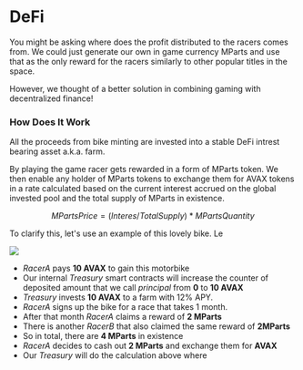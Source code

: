 # DeFi

You might be asking where does the profit distributed to the racers comes from. We could just generate our own in game currency MParts and use that as the only reward for the racers similarly to other popular titles in the space.

However, we thought of a better solution in combining gaming with decentralized finance!

### How Does It Work

All the proceeds from bike minting are invested into a stable DeFi intrest bearing asset a.k.a. farm.&#x20;

By playing the game racer gets rewarded in a form of MParts token. We then enable any holder of MParts tokens to exchange them for AVAX tokens in a rate calculated based on the current interest accrued on the global invested pool and the total supply of MParts in existence.

$$
MPartsPrice = (Interes / TotalSupply) * MPartsQuantity
$$

To clarify this, let's use an example of this lovely bike. Le

![
](../.gitbook/assets/4579371ef401fa71ed3cfe909c979ed3.png)

* _RacerA_ pays **10 AVAX** to gain this motorbike
* Our internal _Treasury_ smart contracts will increase the counter of deposited amount that we call _principal_ from **0** to **10 AVAX**
* _Treasury_ invests **10 AVAX** to a farm with 12% APY.
* _RacerA_ signs up the bike for a race that takes 1 month.
* After that month _RacerA_ claims a reward of **2 MParts**&#x20;
* There is another _RacerB_ that also claimed the same reward of **2MParts**
* So in total, there are **4 MParts** in existence
* _RacerA_ decides to cash out **2 MParts** and exchange them for **AVAX**
* Our _Treasury_ will do the calculation above where

